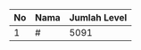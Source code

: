 | No | Nama            | Jumlah Level |
|----|-----------------|--------------|
| 1  | #    |    5091        |
